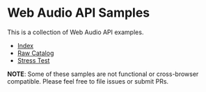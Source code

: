 # Web Audio API Samples

This is a collection of Web Audio API examples.

 - [Index](http://googlechromelabs.github.io/web-audio-samples/samples/audio/index.html)
 - [Raw Catalog](http://googlechromelabs.github.io/web-audio-samples/)
 - [Stress Test](http://googlechromelabs.github.io/web-audio-samples/stress-test/boxes)

__NOTE__: Some of these samples are not functional or cross-browser compatible. Please feel free to file issues or submit PRs.
